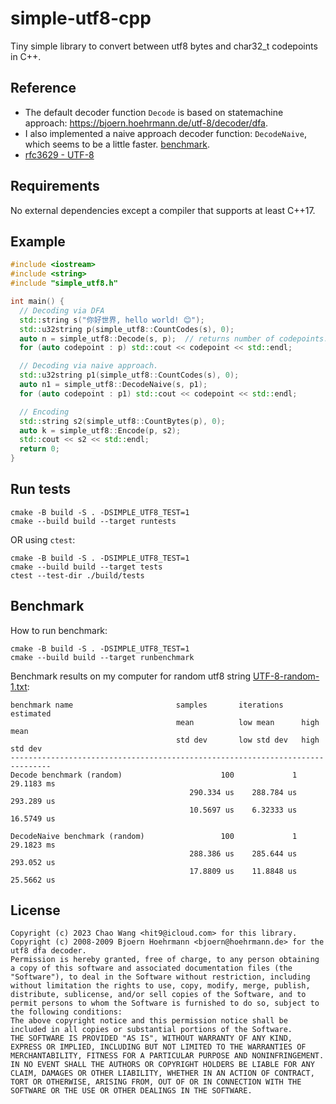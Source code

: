 simple-utf8-cpp
===============

Tiny simple library to convert between utf8 bytes and char32_t codepoints in C++.

Reference
---------

- The default decoder function `Decode` is based on statemachine approach: https://bjoern.hoehrmann.de/utf-8/decoder/dfa.
- I also implemented a naive approach decoder function: `DecodeNaive`, which seems to be a little faster. [benchmark](#benchmark).
- [rfc3629 - UTF-8](https://datatracker.ietf.org/doc/html/rfc3629)

Requirements
------------

No external dependencies except a compiler that supports at least C++17.

Example
-------

```cpp
#include <iostream>
#include <string>
#include "simple_utf8.h"

int main() {
  // Decoding via DFA
  std::string s("你好世界, hello world! 😊");
  std::u32string p(simple_utf8::CountCodes(s), 0);
  auto n = simple_utf8::Decode(s, p);  // returns number of codepoints.
  for (auto codepoint : p) std::cout << codepoint << std::endl;

  // Decoding via naive approach.
  std::u32string p1(simple_utf8::CountCodes(s), 0);
  auto n1 = simple_utf8::DecodeNaive(s, p1);
  for (auto codepoint : p1) std::cout << codepoint << std::endl;

  // Encoding
  std::string s2(simple_utf8::CountBytes(p), 0);
  auto k = simple_utf8::Encode(p, s2);
  std::cout << s2 << std::endl;
  return 0;
}
```

Run tests
---------

```
cmake -B build -S . -DSIMPLE_UTF8_TEST=1
cmake --build build --target runtests
```

OR using `ctest`:

```
cmake -B build -S . -DSIMPLE_UTF8_TEST=1
cmake --build build --target tests
ctest --test-dir ./build/tests
```

Benchmark
---------

How to run benchmark:

```
cmake -B build -S . -DSIMPLE_UTF8_TEST=1
cmake --build build --target runbenchmark
```

Benchmark results on my computer for random utf8 string
[UTF-8-random-1.txt](tests/data/UTF-8-random-1.txt):

```
benchmark name                       samples       iterations    estimated
                                     mean          low mean      high mean
                                     std dev       low std dev   high std dev
-------------------------------------------------------------------------------
Decode benchmark (random)                      100             1    29.1183 ms
                                        290.334 us    288.784 us    293.289 us
                                        10.5697 us    6.32333 us    16.5749 us

DecodeNaive benchmark (random)                 100             1    29.1823 ms
                                        288.386 us    285.644 us    293.052 us
                                        17.8809 us    11.8848 us    25.5662 us

```

License
-------

```
Copyright (c) 2023 Chao Wang <hit9@icloud.com> for this library.
Copyright (c) 2008-2009 Bjoern Hoehrmann <bjoern@hoehrmann.de> for the utf8 dfa decoder.
Permission is hereby granted, free of charge, to any person obtaining a copy of this software and associated documentation files (the "Software"), to deal in the Software without restriction, including without limitation the rights to use, copy, modify, merge, publish, distribute, sublicense, and/or sell copies of the Software, and to permit persons to whom the Software is furnished to do so, subject to the following conditions:
The above copyright notice and this permission notice shall be included in all copies or substantial portions of the Software.
THE SOFTWARE IS PROVIDED "AS IS", WITHOUT WARRANTY OF ANY KIND, EXPRESS OR IMPLIED, INCLUDING BUT NOT LIMITED TO THE WARRANTIES OF MERCHANTABILITY, FITNESS FOR A PARTICULAR PURPOSE AND NONINFRINGEMENT. IN NO EVENT SHALL THE AUTHORS OR COPYRIGHT HOLDERS BE LIABLE FOR ANY CLAIM, DAMAGES OR OTHER LIABILITY, WHETHER IN AN ACTION OF CONTRACT, TORT OR OTHERWISE, ARISING FROM, OUT OF OR IN CONNECTION WITH THE SOFTWARE OR THE USE OR OTHER DEALINGS IN THE SOFTWARE.
```
